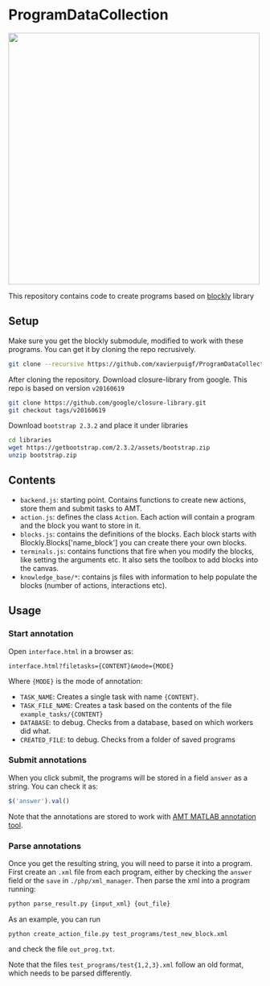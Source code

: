 # ProgramDataCollection
<img src="assets/media1.gif" width="500"/>

This repository contains code to create programs based on [blockly](https://developers.google.com/blockly/) library
## Setup
Make sure you get the blockly submodule, modified to work with these programs. You can get it by cloning the repo recrusively.
``` bash
git clone --recursive https://github.com/xavierpuigf/ProgramDataCollection.git
```

After cloning the repository. Download closure-library from google. This repo is based on version `v20160619`

``` bash
git clone https://github.com/google/closure-library.git
git checkout tags/v20160619
```

Download `bootstrap 2.3.2` and place it under libraries

``` bash
cd libraries
wget https://getbootstrap.com/2.3.2/assets/bootstrap.zip
unzip bootstrap.zip
```

## Contents
- `backend.js`: starting point. Contains functions to create new actions, store them and submit tasks to AMT. 
- `action.js`: defines the class `Action`. Each action will contain a program and the block you want to store in it.
- `blocks.js`: contains the definitions of the blocks. Each block starts with Blockly.Blocks['name_block'] you can create there your own blocks.
- `terminals.js`: contains functions that fire when you modify the blocks, like setting the arguments etc. It also sets the toolbox to add blocks into the canvas.
- `knowledge_base/*`: contains js files with information to help populate the blocks (number of actions, interactions etc). 


## Usage
### Start annotation
Open `interface.html` in a browser as:
```
interface.html?filetasks={CONTENT}&mode={MODE}
```
Where `{MODE}` is the mode of annotation:
- `TASK_NAME`: Creates a single task with name `{CONTENT}`.
- `TASK_FILE_NAME`: Creates a task based on the contents of the file `example_tasks/{CONTENT}`
- `DATABASE`: to debug. Checks from a database, based on which workers did what.
- `CREATED_FILE`: to debug. Checks from a folder of saved programs

### Submit annotations
When you click submit, the programs will be stored in a field `answer` as a string. You can check it as:
``` js
$('answer').val()
```
Note that the annotations are stored to work with [AMT MATLAB annotation tool](https://github.com/adikhosla/mturkMatlab).

### Parse annotations
Once you get the resulting string, you will need to parse it into a program. First create an `.xml` file from each program, either by checking the `answer` field or the `save` in `./php/xml_manager`. Then parse the xml into a program running:
``` bash
python parse_result.py {input_xml} {out_file}
```
As an example, you can run
```
python create_action_file.py test_programs/test_new_block.xml
```
and check the file `out_prog.txt`.

Note that the files `test_programs/test{1,2,3}.xml` follow an old format, which needs to be parsed differently.
